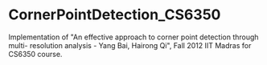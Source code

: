# CornerPointDetection_CS6350

Implementation of "An effective approach to corner point detection through multi- resolution analysis - Yang Bai, Hairong Qi", Fall 2012 IIT Madras for CS6350 course.
